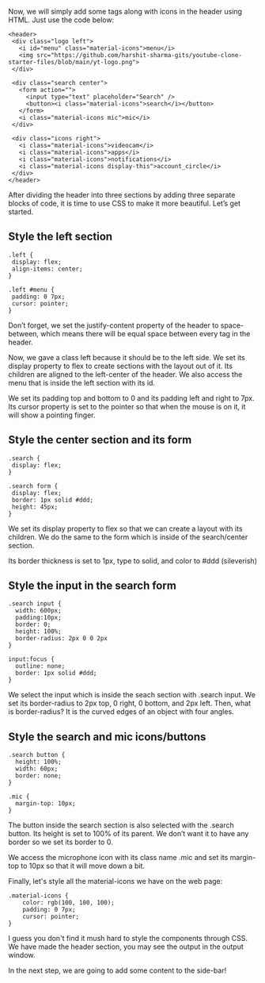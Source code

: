 Now, we will simply add some tags along with icons in the header using HTML. Just use the code below:

```
<header>
 <div class="logo left">
   <i id="menu" class="material-icons">menu</i>
   <img src="https://github.com/harshit-sharma-gits/youtube-clone-starter-files/blob/main/yt-logo.png">
 </div>
 
 <div class="search center">
   <form action="">
     <input type="text" placeholder="Search" />
     <button><i class="material-icons">search</i></button>
   </form>
   <i class="material-icons mic">mic</i>
 </div>
 
 <div class="icons right">
   <i class="material-icons">videocam</i>
   <i class="material-icons">apps</i>
   <i class="material-icons">notifications</i>
   <i class="material-icons display-this">account_circle</i>
 </div>
</header>
```

After dividing the header into three sections by adding three separate blocks of code, it is time to use CSS to make it more beautiful. Let’s get started.

## Style the left section

```
.left {
 display: flex;
 align-items: center;
}

.left #menu {
 padding: 0 7px;
 cursor: pointer;
}
```

Don’t forget, we set the justify-content property of the header to space-between, which means there will be equal space between every tag in the header.

Now, we gave a class left because it should be to the left side. We set its display property to flex to create sections with the layout out of it. Its children are aligned to the left-center of the header. We also access the menu that is inside the left section with its id.

We set its padding top and bottom to 0 and its padding left and right to 7px. Its cursor property is set to the pointer so that when the mouse is on it, it will show a pointing finger.

## Style the center section and its form

```
.search {
 display: flex;
}

.search form {
 display: flex;
 border: 1px solid #ddd;
 height: 45px;
}
```

We set its display property to flex so that we can create a layout with its children. We do the same to the form which is inside of the search/center section.

Its border thickness is set to 1px, type to solid, and color to #ddd (sileverish)

## Style the input in the search form

```
.search input {
  width: 600px;
  padding:10px;
  border: 0;
  height: 100%;
  border-radius: 2px 0 0 2px
}

input:focus {
  outline: none;
  border: 1px solid #ddd;
}
```

We select the input which is inside the seach section with .search input. We set its border-radius to 2px top, 0 right, 0 bottom, and 2px left. Then, what is border-radius? It is the curved edges of an object with four angles.

## Style the search and mic icons/buttons

```
.search button {
  height: 100%;
  width: 60px;
  border: none;
}
 
.mic {
  margin-top: 10px;
}
```

The button inside the search section is also selected with the .search button. Its height is set to 100% of its parent. We don’t want it to have any border so we set its border to 0.

We access the microphone icon with its class name .mic and set its margin-top to 10px so that it will move down a bit.

Finally, let's style all the material-icons we have on the web page:

```
.material-icons {
    color: rgb(100, 100, 100);
    padding: 0 7px;
    cursor: pointer;
}
```

I guess you don't find it mush hard to style the components through CSS. We have made the header section, you may see the output in the output window.

In the next step, we are going to add some content to the side-bar!